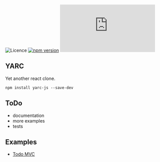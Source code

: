 ![Licence](https://img.shields.io/badge/license-MIT-1182c2.svg)
[![npm version](https://badge.fury.io/js/yarc-js.svg)](https://badge.fury.io/js/yarc-js)
[![...](https://badge-size.herokuapp.com/literallylara/yarc-js/master/dist/yarc.min.js?update)](https://github.com/literallylara/yarc-js/blob/master/dist/yarc.min.js)

YARC
----
Yet another react clone. 

`npm install yarc-js --save-dev`

## ToDo

- documentation
- more examples
- tests

## Examples

- [Todo MVC](https://literallylara.github.io/yarc-js/examples/todo-mvc/)
